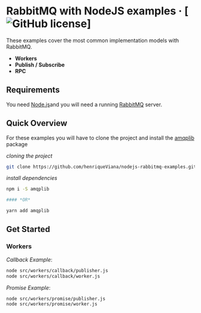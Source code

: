 # RabbitMQ with NodeJS examples &middot; [![GitHub license](https://img.shields.io/badge/license-MIT-blue.svg)]

These examples cover the most common implementation models with RabbitMQ.

* **Workers**
* **Publish / Subscribe**
* **RPC**

## Requirements

You need [Node.js](https://nodejs.org/en/download/)and you will need a running [RabbitMQ](https://www.rabbitmq.com/download.html) server.

## Quick Overview

For these examples you will have to clone the project and install the [amqplib](https://www.npmjs.com/package/amqplib) package

*cloning the project*
```sh
git clone https://github.com/henriqueViana/nodejs-rabbitmq-examples.git
```

*install dependencies*

```sh
npm i -S amqplib

#### *OR*

yarn add amqplib
```

## Get Started

### Workers

*Callback Example*:
```sh
node src/workers/callback/publisher.js
node src/workers/callback/worker.js
```


*Promise Example*:
```sh
node src/workers/promise/publisher.js
node src/workers/promise/worker.js
```

